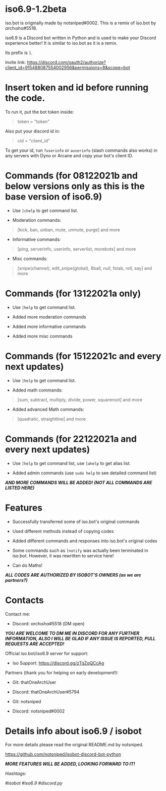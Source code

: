 # iso6.9-1.2beta
iso.bot is originally made by notsniped#0002. This is a remix of iso.bot by αrchιshα#5518.

iso6.9 is a Discord bot written in Python and is used to make your Discord experience better! It is similar to iso.bot as it is a remix.

Its prefix is `]`. 

Invite link: https://discord.com/oauth2/authorize?client_id=915488087554002956&permissions=8&scope=bot

# Insert token and id before running the code. 
To run it, put the bot token inside:

> token = "token"

Also put your discord id in:

> cid = "client_id"

To get your id, run `?userinfo` or `auserinfo` (slash commands also works) in any servers with Dyno or Arcane and copy your bot's client ID.

# Commands (for 08122021b and below versions only as this is the base version of iso6.9)
- Use `]chelp` to get command list.

- Moderation commands:
> [kick, ban, unban, mute, unmute, purge] and more

- Informative commands:
> [ping, serverinfo, userinfo, serverlist, morebots] and more

- Misc commands:
> [snipe(channel), edit_snipe(global), 8ball, null, fstab, roll, say] and more

# Commands (for 13122021a only)
- Use `]help` to get command list.

- Added more moderation commands

- Added more informative commands

- Added more misc commands

# Commands (for 15122021c and every next updates)
- Use `]help` to get command list.

- Added math commands:
> [sum, subtract, multiply, divide, power, squareroot] and more

- Added advanced Math commands:
> [quadratic, straightline] and more

# Commands (for 22122021a and every next updates)
- Use `]help` to get command list, use `]ahelp` to get alias list.

- Added admin commands (use `sudo help` to see detailed command list)

***AND MORE COMMANDS WILL BE ADDED! (NOT ALL COMMANDS ARE LISTED HERE)***

# Features
- Successfully transferred some of iso.bot's original commands

- Used different methods instead of copying codes

- Added different commands and responses into iso.bot's original codes

- Some commands such as `]notify` was actually been terminated in iso.bot. However, it was rewritten to service here!

- Can do Maths!

***ALL CODES ARE AUTHORIZED BY ISOBOT'S OWNERS (as we are partners?)***

# Contacts
Contact me:
- Discord: αrchιshα#5518 (DM open)

***YOU ARE WELCOME TO DM ME IN DISCORD FOR ANY FURTHER INFORMATION, ALSO I WILL BE GLAD IF ANY ISSUE IS REPORTED, PULL REQUESTS ARE ACCEPTED!***

Official iso.bot/iso6.9 server for support:
- Iso Support: https://discord.gg/zTqZqQCcAg

Partners (thank you for helping on early development!): 

- Git: thatOneArchUser
- Discord: thatOneArchUser#5794

- Git: notsniped
- Discord: notsniped#0002

# Details info about iso6.9 / isobot
For more details please read the original README.md by notsniped.

https://github.com/notsniped/isobot-discord-bot-python

***MORE FEATURES WILL BE ADDED, LOOKING FORWARD TO IT!***

*Hashtags:*

*#isobot #iso6.9 #discord.py*
